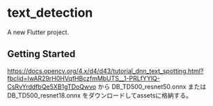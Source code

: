# text_detection

A new Flutter project.

## Getting Started


https://docs.opencv.org/4.x/d4/d43/tutorial_dnn_text_spotting.html?fbclid=IwAR29rH0HVqfHBczfmMbUTS__1-PRLfYYlQ-CsRvYrddfbQe5XB1gTDoQwvo
から DB_TD500_resnet50.onnx または DB_TD500_resnet18.onnx をダウンロードしてassetsに格納する。

